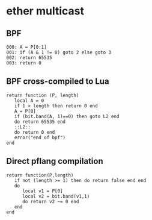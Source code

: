 # ether multicast


## BPF

```
000: A = P[0:1]
001: if (A & 1 != 0) goto 2 else goto 3
002: return 65535
003: return 0
```


## BPF cross-compiled to Lua

```
return function (P, length)
   local A = 0
   if 1 > length then return 0 end
   A = P[0]
   if (bit.band(A, 1)==0) then goto L2 end
   do return 65535 end
   ::L2::
   do return 0 end
   error("end of bpf")
end
```


## Direct pflang compilation

```
return function(P,length)
   if not (length >= 1) then do return false end end
   do
      local v1 = P[0]
      local v2 = bit.band(v1,1)
      do return v2 ~= 0 end
   end
end
```

